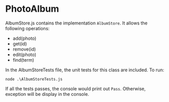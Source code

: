 # PhotoAlbum

AlbumStore.js contains the implementation `AlbumStore`. It allows the following operations:
* add(photo)
* get(id)
* remove(id)
* edit(photo)
* find(term)

In the AlbumStoreTests file, the unit tests for this class are included. To run:

    node .\AlbumStoreTests.js

If all the tests passes, the console would print out `Pass`. Otherwise, exception will be display in the console.
